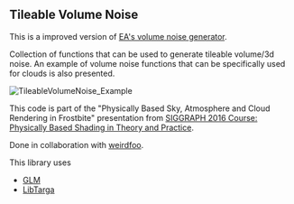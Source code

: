Tileable Volume Noise
---------------------
This is a improved version of [EA's volume noise generator](https://github.com/sebh/TileableVolumeNoise).

Collection of functions that can be used to generate tileable volume/3d noise. An example of volume noise functions that can be specifically used for clouds is also presented.

![TileableVolumeNoise_Example](https://github.com/sebh/TileableVolumeNoise/raw/master/Examples/noiseErosionPacked.jpg)

This code is part of the "Physically Based Sky, Atmosphere and Cloud Rendering in Frostbite" presentation from [SIGGRAPH 2016 Course: Physically Based Shading in Theory and Practice](http://blog.selfshadow.com/publications/s2016-shading-course/).

Done in collaboration with [weirdfoo](https://twitter.com/weirdfo).

This library uses
 - [GLM](http://glm.g-truc.net)
 - [LibTarga](http://research.cs.wisc.edu/graphics/Gallery/LibTarga/)

